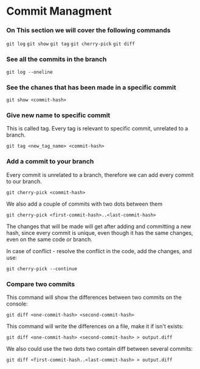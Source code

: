 # Commit Managment

### On This section we will cover the following commands
` git log `
` git show `
` git tag `
` git cherry-pick `
` git diff `

### See all the commits in the branch

` git log --oneline `

### See the chanes that has been made in a specific commit

` git show <commit-hash> `

### Give new name to specific commit
This is called tag. Every tag is relevant to specific commit, unrelated to a branch.

` git tag <new_tag_name> <commit-hash> `

### Add a commit to your branch
Every commit is unrelated to a branch, therefore we can add every commit to our branch.

` git cherry-pick <commit-hash> `

We also add a couple of commits with two dots between them

` git cherry-pick <first-commit-hash>..<last-commit-hash> `

The changes that will be made will get after adding and committing a new hash, since every commit is unique, even though
it has the same changes, even on the same code or branch.

In case of conflict - resolve the conflict in the code, add the changes, and use:

` git cherry-pick --continue `

### Compare two commits
This command will show the differences between two commits on the console:

` git diff <one-commit-hash> <second-commit-hash> `

This command will write the differences on a file, make it if isn't exists:

` git diff <one-commit-hash> <second-commit-hash> > output.diff `

We also could use the two dots two contain diff between several commits:

` git diff <first-commit-hash..<last-commit-hash> > output.diff `
